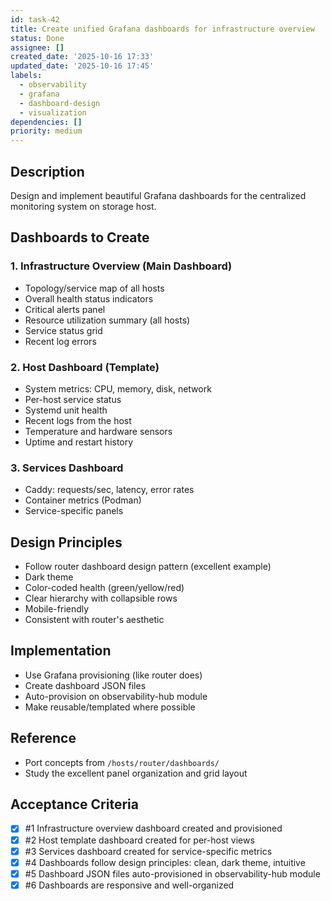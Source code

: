 ```yaml
---
id: task-42
title: Create unified Grafana dashboards for infrastructure overview
status: Done
assignee: []
created_date: '2025-10-16 17:33'
updated_date: '2025-10-16 17:45'
labels:
  - observability
  - grafana
  - dashboard-design
  - visualization
dependencies: []
priority: medium
---
```


## Description

<!-- SECTION:DESCRIPTION:BEGIN -->
Design and implement beautiful Grafana dashboards for the centralized monitoring system on storage host.

## Dashboards to Create

### 1. Infrastructure Overview (Main Dashboard)
- Topology/service map of all hosts
- Overall health status indicators
- Critical alerts panel
- Resource utilization summary (all hosts)
- Service status grid
- Recent log errors

### 2. Host Dashboard (Template)
- System metrics: CPU, memory, disk, network
- Per-host service status
- Systemd unit health
- Recent logs from the host
- Temperature and hardware sensors
- Uptime and restart history

### 3. Services Dashboard
- Caddy: requests/sec, latency, error rates
- Container metrics (Podman)
- Service-specific panels

## Design Principles
- Follow router dashboard design pattern (excellent example)
- Dark theme
- Color-coded health (green/yellow/red)
- Clear hierarchy with collapsible rows
- Mobile-friendly
- Consistent with router's aesthetic

## Implementation
- Use Grafana provisioning (like router does)
- Create dashboard JSON files
- Auto-provision on observability-hub module
- Make reusable/templated where possible

## Reference
- Port concepts from `/hosts/router/dashboards/`
- Study the excellent panel organization and grid layout
<!-- SECTION:DESCRIPTION:END -->

## Acceptance Criteria
<!-- AC:BEGIN -->
- [x] #1 Infrastructure overview dashboard created and provisioned
- [x] #2 Host template dashboard created for per-host views
- [x] #3 Services dashboard created for service-specific metrics
- [x] #4 Dashboards follow design principles: clean, dark theme, intuitive
- [x] #5 Dashboard JSON files auto-provisioned in observability-hub module
- [x] #6 Dashboards are responsive and well-organized
<!-- AC:END -->
